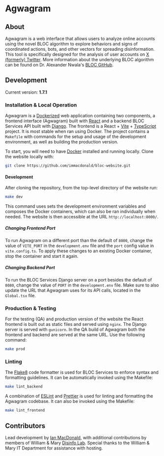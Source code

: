 # Agwagram

## About
Agwagram is a web interface that allows users to analyze online accounts using the novel BLOC algorithm to explore behaviors and signs of coordinated actions, bots, and other vectors for spreading disinformation. This tool is specifically designed for the analysis of user accounts on [X (formerly) Twitter](https://www.twitter.com). More information about the underlying BLOC algorithm can be found on Dr. Alexander Nwala's [BLOC GitHub](https://github.com/anwala/bloc).

## Development
Current version: **1.7.1**

### Installation & Local Operation
Agwagram is a [Dockerized](https://www.docker.com/) web application containing two components, a frontend interface (Agwagram) built with [React](https://react.dev/) and a backend BLOC Services API built with [Django](https://www.djangoproject.com/). The frontend is a React + [Vite](https://vitejs.dev/) + [TypeScript](https://www.typescriptlang.org/) project. It is most stable when ran using Docker. The project contains a `Makefile` with commands for the setup and usage of the development environment, as well as building the production version.

To start, you will need to have [Docker](https://www.docker.com/) installed and running locally. Clone the website locally with:

```bash
git clone https://github.com/immacdonald/bloc-website.git
```

#### Development
After cloning the repository, from the top-level directory of the website run:

```bash
make dev
```

This command uses sets the development environment variables and composes the Docker containers, which can also be ran individually when needed. The website is then accessible at the URL `http://localhost:8000/`.  

##### Changing Frontend Port
To run Agwagram on a different port than the default of `8000`, change the value of `VITE_PORT` in the `development.env` file and the `port` config value in `vite.config.ts`. To apply these changes to an existing Docker container, stop the container and start it again.

##### Changing Backend Port
To run the BLOC Services Django server on a port besides the default of `8080`, change the value of `PORT` in the `development.env` file. Make sure to also update the URL that Agwagram uses for its API calls, located in the `Global.tsx` file.

### Production & Testing
For the testing (QA) and production version of the website the React frontend is built out as static files and served using `nginx`. The Django server is served with `gunicorn`. In the QA build of Agwagram both the frontend and backend are served at the same URL. Use the following command:

```bash
make prod
```

### Linting
The [Flake8](https://flake8.pycqa.org/en/latest/) code formatter is used for BLOC Services to enforce syntax and formatting guidelines. It can be automatically invoked using the Makefile:

```bash
make lint_backend
```

A combination of [ESLint](https://eslint.org/) and [Prettier](https://prettier.io/) is used for linting and formatting the Agwagram codebase. It can also be invoked using the Makefile:

```bash
make lint_frontend
```

## Contributors
Lead development by [Ian MacDonald](https://github.com/immacdonald), with additional contributions by members of William & Mary [Disinfo Lab](https://www.disinfolab.net/). Special thanks to the William & Mary IT Department for assistance with hosting.
